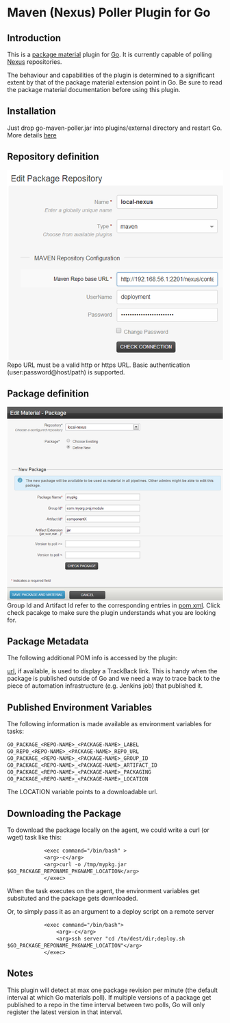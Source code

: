 Maven (Nexus) Poller Plugin for Go
==================================

Introduction
------------
This is a [package material](http://www.thoughtworks.com/products/docs/go/13.3/help/package_material.html) plugin for [Go](http://www.thoughtworks.com/products/go-continuous-delivery). It is currently capable of polling [Nexus](http://www.sonatype.org/nexus/) repositories.

The behaviour and capabilities of the plugin is determined to a significant extent by that of the package material extension point in Go. Be sure to read the package material documentation before using this plugin.

Installation
------------
Just drop go-maven-poller.jar into plugins/external directory and restart Go. More details [here](http://www.thoughtworks.com/products/docs/go/13.3/help/plugin_user_guide.html)

Repository definition
---------------------
![Add a Maven (Nexus) repository][1]
Repo URL must be a valid http or https URL. Basic authentication (user:password@host/path) is supported.

Package definition
------------------
![Define a package as material for a pipeline][2]
Group Id and Artifact Id refer to the corresponding entries in [pom.xml](http://maven.apache.org/pom.html#Maven_Coordinates). Click check pacakge to make sure the plugin understands what you are looking for.

Package Metadata
----------------
The following additional POM info is accessed by the plugin:

[url](http://maven.apache.org/pom.html#More_Project_Information), if available, is used to display a TrackBack link. This is handy when the package is published outside of Go and we need a way to trace back to the piece of automation infrastructure (e.g. Jenkins job) that published it.

Published Environment Variables
-------------------------------
The following information is made available as environment variables for tasks:

    GO_PACKAGE_<REPO-NAME>_<PACKAGE-NAME>_LABEL
    GO_REPO_<REPO-NAME>_<PACKAGE-NAME>_REPO_URL
    GO_PACKAGE_<REPO-NAME>_<PACKAGE-NAME>_GROUP_ID
    GO_PACKAGE_<REPO-NAME>_<PACKAGE-NAME>_ARTIFACT_ID
    GO_PACKAGE_<REPO-NAME>_<PACKAGE-NAME>_PACKAGING
    GO_PACKAGE_<REPO-NAME>_<PACKAGE-NAME>_LOCATION

The LOCATION variable points to a downloadable url.

Downloading the Package
-----------------------
To download the package locally on the agent, we could write a curl (or wget) task like this:

                <exec command="/bin/bash" >
                <arg>-c</arg>
                <arg>curl -o /tmp/mypkg.jar $GO_PACKAGE_REPONAME_PKGNAME_LOCATION</arg>
                </exec>

When the task executes on the agent, the environment variables get subsituted and the package gets downloaded.

Or, to simply pass it as an argument to a deploy script on a remote server

                <exec command="/bin/bash">
                    <arg>-c</arg>
                    <arg>ssh server "cd /to/dest/dir;deploy.sh $GO_PACKAGE_REPONAME_PKGNAME_LOCATION"</arg>
                </exec>

Notes
-----
This plugin will detect at max one package revision per minute (the default interval at which Go materials poll). If multiple versions of a package get published to a repo in the time interval between two polls, Go will only register the latest version in that interval.
	
[1]: img/maven-pkg-repo.png  "Define Maven (Nexus) Package Repository"
[2]: img/maven-add-pkg.png  "Define package as material for a pipeline"